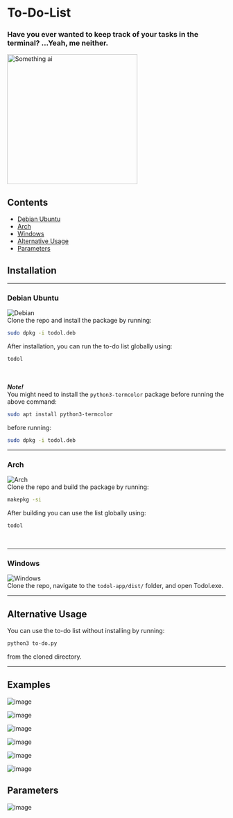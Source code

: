 # To-Do-List

### Have you ever wanted to keep track of your tasks in the terminal? ...Yeah, me neither.

<img src="https://github.com/user-attachments/assets/7e53124d-b362-4fad-af00-ad03633d0ef6" alt="Something ai" width=300px>

## Contents
- [Debian Ubuntu](#debian-ubuntu)
- [Arch](#arch)
- [Windows](#windows)
- [Alternative Usage](#alternative-usage)
- [Parameters](#parameters)

## Installation

---

### Debian Ubuntu
![Debian](https://img.shields.io/badge/Debian-C81D25?style=for-the-badge&logo=debian&logoColor=white)
<br>
Clone the repo and install the package by running:
```bash
sudo dpkg -i todol.deb
```
   After installation, you can run the to-do list globally using:
```bash
todol
```

<br><br>
   ___Note!___
<br>
   You might need to install the <code>python3-termcolor</code> package before running the above command:
```bash
sudo apt install python3-termcolor
```
before running:<br>
```bash
sudo dpkg -i todol.deb
```

---

### Arch
![Arch](https://img.shields.io/badge/Arch_Linux-1793D1?style=for-the-badge&logo=arch-linux&logoColor=white)
<br>
Clone the repo and build the package by running:
```bash
makepkg -si
```
After building you can use the list globally using:
```bash
todol
```
<br>

---

### Windows
![Windows](https://img.shields.io/badge/Windows-0078D6?style=for-the-badge&logo=windows&logoColor=white)
<br>
Clone the repo, navigate to the <code>todol-app/dist/</code> folder, and open Todol.exe.

---

## Alternative Usage

You can use the to-do list without installing by running:

```bash
python3 to-do.py
```
from the cloned directory.

---
   
## Examples

![image](https://github.com/user-attachments/assets/00d86376-1582-4736-88ba-5b50d253de03)

![image](https://github.com/user-attachments/assets/17f61730-72ab-47c2-b61e-ef6fd15e4269)

![image](https://github.com/user-attachments/assets/1dbca0a6-ca57-4292-931d-89f486a69530)

![image](https://github.com/user-attachments/assets/01fb6072-f073-44ce-991e-4b545a8ca14d)

![image](https://github.com/user-attachments/assets/ea944eb9-1b08-41e7-a02e-cd64421724a8)

![image](https://github.com/user-attachments/assets/fdb7c8ee-8000-47b5-9e8a-f1d08badd5b9)

## Parameters
![image](https://github.com/user-attachments/assets/3466a504-52ea-4344-9b39-9aeebd25c851)
